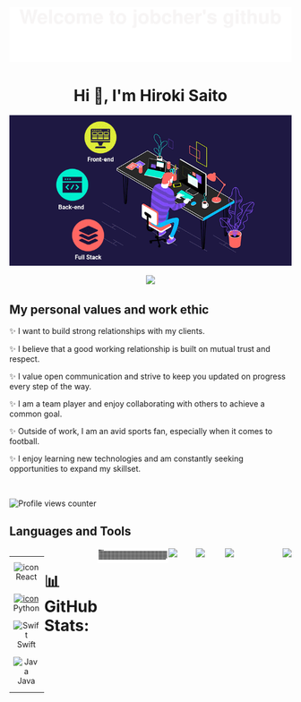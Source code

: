 [![MasterHead](https://github.com/BEPb/BEPb/blob/main/assets/Bottom_up.svg)](https://favourryan.netlify.app)
<h1 align="center">Hi 👋, I'm Hiroki Saito</h1>

<p align="center">
  <img src="https://github.com/icedev528/icedev528/blob/main/Logo.gif" />
</p>

<p align="center">
  <a href="https://github.com/DenverCoder1/readme-typing-svg">
    <img src="https://readme-typing-svg.herokuapp.com/?lines=Python%20Developer;AI%20Expert;8+%2B%20years%20of%20working%20experience;Being%20passionate%20and%20creative;Never%20Give%20Up;Easy%20Communication&center=true&width=380&height=45">
  </a>
</p>

## My personal values and work ethic
✨ I want to build strong relationships with my clients.

✨ I believe that a good working relationship is built on mutual trust and respect.

✨ I value open communication and strive to keep you updated on progress every step of the way.

✨ I am a team player and enjoy collaborating with others to achieve a common goal.

✨ Outside of work, I am an avid sports fan, especially when it comes to football.

✨ I enjoy learning new technologies and am constantly seeking opportunities to expand my skillset.

<br/>  

![Profile views counter](https://komarev.com/ghpvc/?username=hirokisaito912&&style=flat-square)    

## Languages and Tools  
<div style="display: flex; align-items: flex-start; align: center">
<table align="center">
  <tr>
    <td align="center" width="96">
      <img src="https://techstack-generator.vercel.app/react-icon.svg" alt="icon" width="40" height="40" />
      <br>React
    </td>
    <td align="center" width="96">
      <img src="https://skillicons.dev/icons?i=next" width="40" height="40" alt="Next" />
      <br>Next
    </td>
    <td align="center" width="96">
      <img src="https://skillicons.dev/icons?i=vue" width="40" height="40" alt="Vue" />
      <br>Vue
    </td>
    <td align="center" width="96">
      <img src="https://skillicons.dev/icons?i=nodejs" width="40" height="40" alt="Nodejs" />
      <br>Nodejs
    </td>
    <td align="center" width="96">
      <img src="https://techstack-generator.vercel.app/js-icon.svg" alt="icon" width="40" height="40" />
      <br>JavaScript
    </td>
    <td align="center" width="96">
      <img src="https://techstack-generator.vercel.app/ts-icon.svg" alt="icon" width="40" height="40" />
      <br>TypeScript
    </td>
    <td align="center" width="96">
      <img src="https://skillicons.dev/icons?i=mongodb" width="40" height="40" alt="MongoDB" />
      <br>MongoDB
    </td>
    <td align="center" width="96">
      <img src="https://skillicons.dev/icons?i=nuxt" width="40" height="40" alt="Nuxt" />
      <br>Nuxt
    </td>
    <td align="center" width="96">
      <img src="https://techstack-generator.vercel.app/redux-icon.svg" width="40" height="40" alt="Redux" />
      <br>Redux
    </td>
  </tr>
  <tr>
    <td align="center" width="96">
      <a href="https://www.python.org/">
        <img src="https://techstack-generator.vercel.app/python-icon.svg" alt="icon" width="40" height="40" />
      </a>
      <br>Python
    </td>
    <td align="center" width="96">
      <img src="https://techstack-generator.vercel.app/django-icon.svg" alt="icon" width="40" height="40" />
      <br>Django
    </td>
    <td align="center" width="96">
      <img src="https://techstack-generator.vercel.app/restapi-icon.svg" width="40" height="40" alt="RestAPI" />
      <br>RestAPI
    </td>
    <td align="center" width="96">
      <img src="https://skillicons.dev/icons?i=html" width="40" height="40" alt="HTML5" />
      <br>HTML5
    </td>
    <td align="center" width="96">
      <img src="https://skillicons.dev/icons?i=css" width="40" height="40" alt="css" />
      <br>CSS
    </td>
    <td align="center" width="96">
      <img src="https://skillicons.dev/icons?i=bootstrap" width="40" height="40" alt="bootstrap" />
      <br>Bootstrap
    </td>
    <td align="center" width="96">
      <img src="https://skillicons.dev/icons?i=tailwind" width="40" height="40" alt="Tailwind" />
      <br>Tailwind
    </td>
    <td align="center" width="96">
      <img src="https://skillicons.dev/icons?i=php" width="40" height="40" alt="PHP" />
      <br>PHP
    </td>
    <td align="center" width="96">
      <img src="https://skillicons.dev/icons?i=laravel" width="40" height="40" alt="Laravel" />
      <br>Laravel
    </td>
  </tr>
  <tr>
    <td align="center" width="96">
      <img src="https://skillicons.dev/icons?i=swift" width="40" height="40" alt="Swift" />
      <br>Swift
    </td>
    <td align="center" width="96">
      <img src="https://skillicons.dev/icons?i=kotlin" width="40" height="40" alt="Kotlin" />
      <br>Kotlin
    </td>
    <td align="center" width="96">
      <img src="https://skillicons.dev/icons?i=solidity" width="40" height="40" alt="Solidity" />
      <br>Solidity
    </td>
    <td align="center" width="96">
      <img src="https://skillicons.dev/icons?i=flutter" alt="Flutter" width="40" height="40" />
      <br>Flutter
    </td>
    <td align="center" width="96">
      <img src="https://techstack-generator.vercel.app/csharp-icon.svg" alt="icon" width="40" height="40" />
      <br>C#
    </td>
    <td align="center" width="96">
      <img src="https://techstack-generator.vercel.app/mysql-icon.svg" alt="icon" width="40" height="40" />
      <br>MySQL
    </td>
    <td align="center" width="96">
      <img src="https://skillicons.dev/icons?i=postgres" width="40" height="40" alt="PostgreSQL" />
      <br>PostgreSQL
    </td>
    <td align="center" width="96">
      <img src="https://techstack-generator.vercel.app/graphql-icon.svg" width="40" height="40" alt="GraphQL" />
      <br>GraphQL
    </td>
    <td align="center" width="96">
      <img src="https://skillicons.dev/icons?i=selenium" width="40" height="40" alt="Selenium" />
      <br>Selenium
    </td>
  </tr>
  <tr>
    <td align="center" width="96">
      <img src="https://skillicons.dev/icons?i=java" alt="Java" width="40" height="40" />
      <br>Java
    </td>
    <td align="center" width="96">
      <img src="https://user-images.githubusercontent.com/25181517/192108372-f71d70ac-7ae6-4c0d-8395-51d8870c2ef0.png"
        width="40" height="40" alt="Git" />
      <br>Git
    </td>
    <td align="center" width="96">
      <img src="https://techstack-generator.vercel.app/docker-icon.svg" width="40" height="40" alt="Docker" />
      <br>Docker
    </td>
    <td align="center" width="96">
      <img src="https://skillicons.dev/icons?i=vscode" width="40" height="40" alt="VsCode" />
      <br>VsCode
    </td>
    <td align="center" width="96">
      <img src="https://techstack-generator.vercel.app/nginx-icon.svg" width="40" height="40" alt="Nginx" />
      <br>Nginx
    </td>
    <td align="center" width="96">
      <img src="https://techstack-generator.vercel.app/aws-icon.svg" alt="icon" width="40" height="40" />
      <br>AWS
    </td>
    <td align="center" width="96">
      <img src="https://skillicons.dev/icons?i=azure" width="40" height="40" alt="Azure" />
      <br>Azure
    </td>
    <td align="center" width="96">
      <img src="https://skillicons.dev/icons?i=webassembly" width="40" height="40" alt="Web Assembly" />
      <br>Web Assembly
    </td>
    <td align="center" width="96">
      <img src="https://techstack-generator.vercel.app/webpack-icon.svg" alt="icon" width="40" height="40" />
      <br>Webpack
    </td>
  </tr>
</table>

<br/>

# 📊 GitHub Stats:
<picture>
  <source
    media="(prefers-color-scheme: dark)"
    srcset="
      https://raw.githubusercontent.com/platane/snk/output/github-contribution-grid-snake-dark.svg
    "
  />
  <source
    media="(prefers-color-scheme: light)"
    srcset="
      https://raw.githubusercontent.com/platane/snk/output/github-contribution-grid-snake.svg
    "
  />
  <img
    alt="github contribution grid snake animation"
    src="https://raw.githubusercontent.com/platane/snk/output/github-contribution-grid-snake.svg"
  />
</picture>
  
<br clear="both">
<img width="400" src="https://github-readme-stats.vercel.app/api?username=hirokisaito912&count_private=true&show_icons=true&theme=react" />  <img width="425" src="https://streak-stats.demolab.com/?user=hirokisaito912&theme=react" />
<img width="830" src="https://github-readme-activity-graph.vercel.app/graph?username=hirokisaito912&bg_color=21232a&color=a8eeff&line=61dafb&point=f0fcff&area=true&hide_border=false" />
<img height="180em" align="center" src="https://github-readme-stats.vercel.app/api/top-langs/?username=hirokisaito912&layout=compact&langs_count=7&theme=dracula"/>
